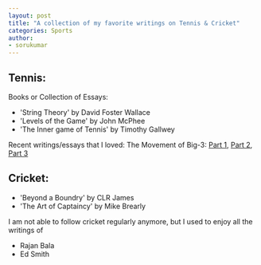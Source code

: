 ```yaml
---
layout: post
title: "A collection of my favorite writings on Tennis & Cricket"
categories: Sports
author:
- sorukumar
---
```


## Tennis:

Books or Collection of Essays:

 - 'String Theory' by David Foster Wallace 
 - 'Levels of the Game' by John McPhee 
 - 'The Inner game of Tennis' by Timothy Gallwey

Recent writings/essays that I loved:
 The Movement of Big-3: [Part 1](https://hughclarke.substack.com/p/the-movement-of-the-big-3-part-i), [Part 2](https://hughclarke.substack.com/p/the-movement-of-the-big-3-part-ii), [Part 3](https://hughclarke.substack.com/p/the-movement-of-the-big-3-part-iii)

## Cricket:


 - 'Beyond a Boundry' by CLR James
 - 'The Art of Captaincy' by Mike Brearly

I am not able to follow cricket regularly anymore, but I used to enjoy all the writings of

 - Rajan Bala
 - Ed Smith

<!--stackedit_data:
eyJoaXN0b3J5IjpbLTIxMzU4NzgwOSwxMjA1NzE0NjM3XX0=
-->
